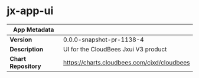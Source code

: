 # jx-app-ui

|App Metadata||
|---|---|
| **Version** | 0.0.0-snapshot-pr-1138-4 |
| **Description** | UI for the CloudBees Jxui V3 product |
| **Chart Repository** | https://charts.cloudbees.com/cjxd/cloudbees |

